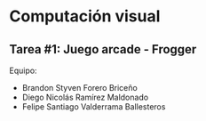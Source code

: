 # Computación visual
## Tarea #1: Juego arcade - Frogger

Equipo:
- Brandon Styven Forero Briceño
- Diego Nicolás Ramírez Maldonado
- Felipe Santiago Valderrama Ballesteros